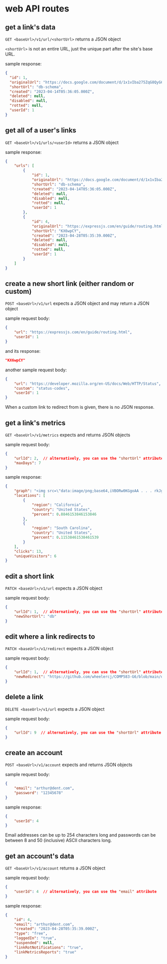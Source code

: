 # web API routes

## get a link's data

`GET <baseUrl>/v1/url/<shortUrl>` returns a JSON object

`<shortUrl>` is not an entire URL, just the unique part after the site's base URL.

sample response:

```json
{
  "id": 1,
  "originalUrl": "https://docs.google.com/document/d/1x1vIba275ZqG8QyG6ITHhW_pf3WH04_-GSS7cjyVE5U/edit",
  "shortUrl": "db-schema",
  "created": "2023-04-14T05:36:05.000Z",
  "deleted": null,
  "disabled": null,
  "rotted": null,
  "userId": 1
}
```

## get all of a user's links

`GET <baseUrl>/v1/urls/<userId>` returns a JSON object

sample response:

```json
{
    "urls": [
        {
            "id": 1,
            "originalUrl": "https://docs.google.com/document/d/1x1vIba275ZqG8QyG6ITHhW_pf3WH04_-GSS7cjyVE5U/edit",
            "shortUrl": "db-schema",
            "created": "2023-04-14T05:36:05.000Z",
            "deleted": null,
            "disabled": null,
            "rotted": null,
            "userId": 1
        },
        {
            "id": 4,
            "originalUrl": "https://expressjs.com/en/guide/routing.html",
            "shortUrl": "KX6wpCY",
            "created": "2023-04-28T05:35:39.000Z",
            "deleted": null,
            "disabled": null,
            "rotted": null,
            "userId": 1
        }
    ]
}
```

## create a new short link (either random or custom)

`POST <baseUrl>/v1/url` expects a JSON object and may return a JSON object

sample request body:

```json
{
    "url": "https://expressjs.com/en/guide/routing.html",
    "userId": 1
}
```

and its response:

```json
"KX6wpCY"
```

another sample request body:

```json
{
    "url": "https://developer.mozilla.org/en-US/docs/Web/HTTP/Status",
    "custom": "status-codes",
    "userId": 1
}
```

When a custom link to redirect from is given, there is no JSON response.

## get a link's metrics

`GET <baseUrl>/v1/metrics` expects and returns JSON objects

sample request body:

```json
{
    "urlId": 2,  // alternatively, you can use the "shortUrl" attribute
    "maxDays": 7
}
```

sample response:

```json
{
    "graph": "<img src=\"data:image/png;base64,iVBORw0KGgoAA . . . rkJggg==\" />",
    "locations": [
        {
            "region": "California",
            "country": "United States",
            "percent": 0.8846153846153846
        },
        {
            "region": "South Carolina",
            "country": "United States",
            "percent": 0.11538461538461539
        }
    ],
    "clicks": 13,
    "uniqueVisitors": 6
}
```

## edit a short link

`PATCH <baseUrl>/v1/url` expects a JSON object

sample request body:

```json
{
    "urlId": 1,  // alternatively, you can use the "shortUrl" attribute
    "newShortUrl": "db"
}
```

## edit where a link redirects to

`PATCH <baseUrl>/v1/redirect` expects a JSON object

sample request body:

```json
{
    "urlId": 1,  // alternatively, you can use the "shortUrl" attribute
    "newRedirect": "https://github.com/wheelercj/COMP583-G6/blob/main/docs/schema.sql",
}
```

## delete a link

`DELETE <baseUrl>/v1/url` expects a JSON object

sample request body:

```json
{
    "urlId": 9  // alternatively, you can use the "shortUrl" attribute
}
```

## create an account

`POST <baseUrl>/v1/account` expects and returns JSON objects

sample request body:

```json
{
    "email": "arthur@dent.com",
    "password": "12345678"
}
```

sample response:

```json
{
    "userId": 4
}
```

Email addresses can be up to 254 characters long and passwords can be between 8 and 50 (inclusive) ASCII characters long.

## get an account's data

`GET <baseUrl>/v1/account` returns a JSON object

sample request body:

```json
{
    "userId": 4  // alternatively, you can use the "email" attribute
}
```

sample response:

```json
{
    "id": 4,
    "email": "arthur@dent.com",
    "created": "2023-04-28T05:35:39.000Z",
    "type": "free",
    "loggedIn": "true",
    "suspended": null,
    "linkRotNotifications": "true",
    "linkMetricsReports": "true"
}
```
